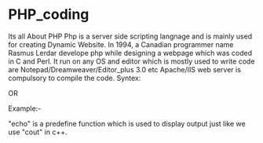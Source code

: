 # PHP_coding
Its all About PHP
Php is a server side scripting langnage and is mainly used for creating Dynamic Website.
In 1994, a Canadian programmer name Rasmus Lerdar develope php while designing a webpage which was coded in C and Perl.
It run on any OS and editor which is mostly used to write code are Notepad/Dreamweaver/Editor_plus 3.0 etc
Apache/IIS web server is compulsory to compile the code.
Syntex:
<?php
----------
----------
coding part
----------
----------
?>
OR
<?
----------
----------
coding part
----------
----------
?>
Example:- <?php
          echo "Hello Anurag";
          ?>
          
"echo" is a predefine function which is used to display output just like we use "cout" in c++.
